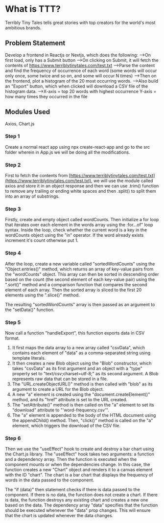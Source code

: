 # What is TTT?

Terribly Tiny Tales tells great stories with top creators for the world's most ambitious brands.

## Problem Statement

Develop a frontend in Reactjs or Nextjs, which does the following:
-->On first load, only has a Submit button
-->On clicking on Submit, it will fetch the contents of https://www.terriblytinytales.com/test.txt
-->Parse the content and find the frequency of occurrence of each word (some words will occur only once, some twice and so on, and some will occur N times)
-->Then on the frontend, plot a histogram of the 20 most occurring words.
-->Also build an "Export" button, which when clicked will download a CSV file of the histogram data.
-->X-axis = top 20 words with highest occurrence Y-axis = how many times they occurred in the file

## Modules Used

Axios, Chart.js

### Step 1

Create a normal react app using npx create-react-app and go to the src folder wherein in App.js we will be doing all the modifications.

### Step 2

First to fetch the contents from [https://www.terriblytinytales.com/test.txt](https://www.terriblytinytales.com/test.txt), we will use the module called axios and store it in an object response and then we can use .trim() function to remove any trailing or ending white spaces and then .split() to split them into an array of substrings.

### Step 3

Firstly, create and empty object called wordCounts. Then initialize a for loop that iterates over each element in the words array using the :for...of" loop syntax. Inside the loop, check whether the current word is a key in the wordCounts object using the "in" operator. If the word already exists increment it's count otherwise put 1.

### Step 4

After the loop, create a new variable called "sortedWordCounts" using the "Object.entries()" method, which returns an array of key-value pairs from the "wordCounts" object. This array can then be sorted in descending order based on the count (the second element of each key-value pair) using the ".sort()" method and a comparison function that compares the second element of each array. Then the sorted array is sliced to the first 20 elements using the ".slice()" method.

The resulting "sortedWordCounts" array is then passed as an argument to the "setData()" function.

### Step 5

Now call a function "handleExport", this function exports data in CSV format.

1. It first maps the data array to a new array called "csvData", which contains each element of "data" as a comma-separated string using template literals.
2. It then creates a new Blob object using the "Blob" constructor, which takes "csvData" as its first argument and an object with a "type" property set to "text/csv;charset=utf-8;" as its second argument. A Blob represents raw data that can be stored in a file.
3. The "URL.createObjectURL()" method is then called with "blob" as its argument to create a URL for the Blob object.
4. A new "a" element is created using the "document.createElement()" method, and its "href" attribute is set to the URL created.
5. The "setAttribute()" method is then called on the "a" element to set its "download" attribute to "'word-frequency.csv'".
6. The "a" element is appended to the body of the HTML document using the appendChild() method. Then, "click()" method is called on the "a" element, which triggers the download of the CSV file.

### Step 6

Then we use the "useEffect" hook to create and destroy a bar chart using the Chart.js library.
The "useEffect" hook takes two arguments: a function and a dependency array. Then the function is executed when the component mounts or when the dependencies change. In this case, the function creates a new "Chart" object and renders it to a canvas element with the ID "chart". The chart is a bar chart that displays the frequency of words in the data passed to the component.

The "if (data)" then statement checks if there is data passed to the component. If there is no data, the function does not create a chart. If there is data, the function destroys any existing chart and creates a new one based on the data. The dependency array "data" specifies that the function should be executed whenever the "data" prop changes. This will ensure that the chart is updated whenever the data changes.

